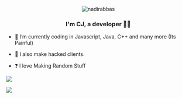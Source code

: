 <p align="center"> <img src="https://komarev.com/ghpvc/?username=Mark6712-Dev&label=Profile%20views&color=0e75b6&style=flat&show_icons=true&theme=radical" alt="nadirabbas" /> </p>

### <div align="center">I'm CJ, a developer :man_technologist:</div>  
  

- :seedling: I’m currently coding in Javascript, Java, C++ and many more (Its Painful)
  
  
- :robot: I also make hacked clients.
  

- :question: I love Making Random Stuff

![](https://github-readme-stats.vercel.app/api/top-langs/?username=Mark6712-Dev&layout=compact&show_icons=true&theme=radical)

![](https://github-readme-stats.vercel.app/api?username=Mark6712-Dev&show_icons=true&theme=radical)
